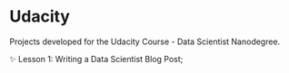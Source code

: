 # Udacity

Projects developed for the Udacity Course - Data Scientist Nanodegree.


✨ Lesson 1: Writing a Data Scientist Blog Post;

